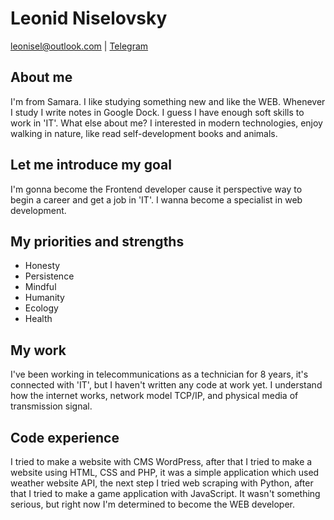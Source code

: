 # Leonid Niselovsky

<leonisel@outlook.com> | [Telegram](https://t.me/leonisel)

## About me
 I'm from Samara. I like studying something new and like the WEB. Whenever I study I write notes in Google Dock. I guess I have enough soft skills to work in 'IT'. What else about me? I interested in modern technologies, enjoy walking in nature, like read self-development books and animals. 

## Let me introduce my goal 
  I'm gonna beсome the Frontend developer cause it perspective way to begin a career and get a job in 'IT'. I wanna become a specialist in web development.

## My priorities and strengths
  - Honesty
  - Persistence
  - Mindful
  - Humanity
  - Ecology
  - Health
  
## My work
  I've been working in telecommunications as a technician for 8 years, it's connected with 'IT', but I haven't written any code at work yet. I understand how the internet works, network model TCP/IP, and physical media of transmission signal.   

## Code experience
I tried to make a website with CMS WordPress, after that I tried to make a website using HTML, CSS and PHP, it was a simple application which used weather website API, the next step I tried web scraping with Python, after that I tried to make a game application with JavaScript. It wasn't something serious, but right now I'm determined to become the WEB developer.
